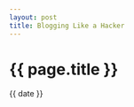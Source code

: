```yaml
---
layout: post
title: Blogging Like a Hacker
---
```


<h1>{{ page.title }}</h1>

<date>{{ date }}</date>
